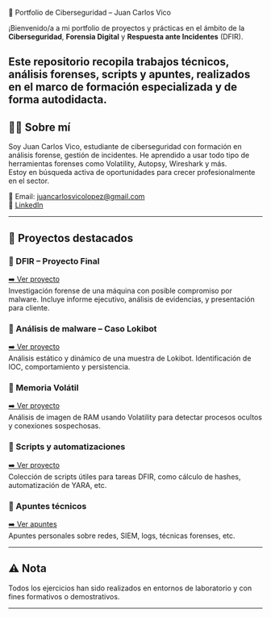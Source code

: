 🔐 Portfolio de Ciberseguridad – Juan Carlos Vico

¡Bienvenido/a a mi portfolio de proyectos y prácticas en el ámbito de la **Ciberseguridad**, **Forensia Digital** y **Respuesta ante Incidentes** (DFIR).

Este repositorio recopila trabajos técnicos, análisis forenses, scripts y apuntes, realizados en el marco de formación especializada y de forma autodidacta.
---

## 👨‍💻 Sobre mí

Soy Juan Carlos Vico, estudiante de ciberseguridad con formación en análisis forense, gestión de incidentes. He aprendido a usar todo tipo de herramientas forenses como Volatility, Autopsy, Wireshark y más.  
Estoy en búsqueda activa de oportunidades para crecer profesionalmente en el sector.

📧 Email: juancarlosvicolopez@gmail.com  
🔗 [LinkedIn](https://www.linkedin.com/in/juan-carlos-vico-lópez-602a43102/?trk=opento_sprofile_goalscard) 

---

## 📁 Proyectos destacados

### 🔎 DFIR – Proyecto Final
[➡️ Ver proyecto](./DFIR-Proyecto-Final)  
Investigación forense de una máquina con posible compromiso por malware. Incluye informe ejecutivo, análisis de evidencias, y presentación para cliente.

### 🧪 Análisis de malware – Caso Lokibot
[➡️ Ver proyecto](./Analisis-Malware/Caso-Lokibot)  
Análisis estático y dinámico de una muestra de Lokibot. Identificación de IOC, comportamiento y persistencia.

### 💾 Memoria Volátil
[➡️ Ver proyecto](./Memoria-Volatil/Volatility-Ejercicio1)  
Análisis de imagen de RAM usando Volatility para detectar procesos ocultos y conexiones sospechosas.

### 🧰 Scripts y automatizaciones
[➡️ Ver proyecto](./Scripts)  
Colección de scripts útiles para tareas DFIR, como cálculo de hashes, automatización de YARA, etc.

### 📝 Apuntes técnicos
[➡️ Ver apuntes](./Apuntes)  
Apuntes personales sobre redes, SIEM, logs, técnicas forenses, etc.

---

## ⚠️ Nota

Todos los ejercicios han sido realizados en entornos de laboratorio y con fines formativos o demostrativos.

---
